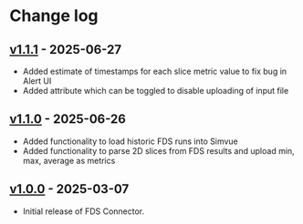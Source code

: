 # Change log

## [v1.1.1](https://github.com/simvue-io/connectors-fds/releases/tag/v1.1.0) - 2025-06-27

* Added estimate of timestamps for each slice metric value to fix bug in Alert UI
* Added attribute which can be toggled to disable uploading of input file

## [v1.1.0](https://github.com/simvue-io/connectors-fds/releases/tag/v1.1.0) - 2025-06-26

* Added functionality to load historic FDS runs into Simvue
* Added functionality to parse 2D slices from FDS results and upload min, max, average as metrics


## [v1.0.0](https://github.com/simvue-io/connectors-fds/releases/tag/v1.0.0) - 2025-03-07

* Initial release of FDS Connector.
